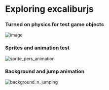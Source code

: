 # Exploring excaliburjs #

### Turned on physics for test game objects ###

![image](https://cloud.githubusercontent.com/assets/690939/26116637/83d2e9bc-3a6c-11e7-9cdf-de67b16fb257.png)

### Sprites and animation test ###

![sprite_pers_animation](https://cloud.githubusercontent.com/assets/690939/26357961/a65188d2-3fd9-11e7-824f-2b9218d0e67e.gif)

### Background and jump animation ###

![background_n_jumping](https://cloud.githubusercontent.com/assets/690939/26530878/7e701a84-43e6-11e7-9c84-62d04411de6f.gif)
